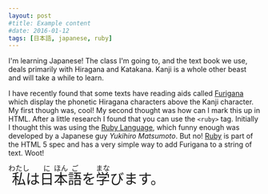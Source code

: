 ```yaml
---
layout: post
#title: Example content
#date: 2016-01-12
tags: [日本語, japanese, ruby]
---
```


I'm learning Japanese! The class I'm going to, and the text book we use, deals primarily with Hiragana and Katakana. Kanji is a whole other beast and will take a while to learn.

I have recently found that some texts have reading aids called [Furigana](https://en.wikipedia.org/wiki/Furigana) which display the phonetic Hiragana characters above the Kanji character. My first though was, cool! My second thought was how can I mark this up in HTML. After a little research I found that you can use the `<ruby>` tag. Initially I thought this was using the [Ruby Language](https://en.wikipedia.org/wiki/Ruby_(programming_language)), which funny enough was developed by a Japanese guy *Yukihiro Matsumoto*. But no! [Ruby](https://www.w3.org/International/articles/ruby/markup.en.html) is part of the HTML 5 spec and has a very simple way to add Furigana to a string of text. Woot!

<span style="font-size: 2em;"><ruby><rb>私</rb><rt>わたし</rt></ruby>は<ruby><rb>日</rb><rt>に</rt><rb>本</rb><rt>ほん</rt><rb>語</rb><rt>ご</rt></ruby>を<ruby><rb>学</rb><rt>まな</rt></ruby>びます。</span>